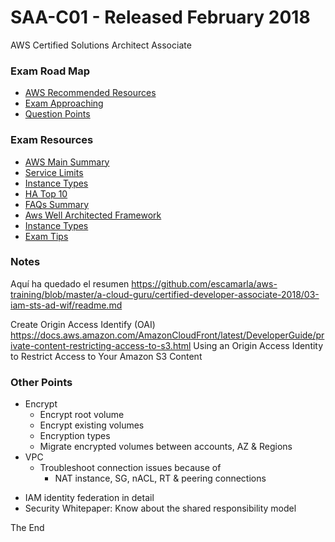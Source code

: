 <a id="top" />

# SAA-C01 - Released February 2018
AWS Certified Solutions Architect Associate

### Exam Road Map 
* [AWS Recommended Resources](#aws-recommended-resources.md)
* [Exam Approaching](#exam-approaching.md)
* [Question Points](question-points.md)

### Exam Resources
* [AWS Main Summary](https://github.com/escamarla/aws-training/blob/master/exam-preparation/docs-md/aws-main-summary.md)
* [Service Limits](https://github.com/escamarla/aws-training/blob/master/exam-preparation/docs-md/aws-limits.md)
* [Instance Types](https://github.com/escamarla/aws-training/blob/master/exam-preparation/docs-md/instance-types.md)
* [HA Top 10](https://github.com/escamarla/aws-training/blob/master/exam-preparation/cloud-academy-summary/28-of-31-2017-exam-primer/00-09-ha-top-ten.png)
* [FAQs Summary](https://github.com/escamarla/aws-training/blob/master/other-resources/docs-md/aws-faqs-summary.md)
* [Aws Well Architected Framework](https://github.com/escamarla/aws-training/blob/master/other-resources/docs-md/aws-well-architected-framework.md)
* [Instance Types](https://github.com/escamarla/aws-training/blob/master/other-resources/docs-md/instance-types.md)
* [Exam Tips](https://github.com/escamarla/aws-training/blob/master/other-resources/docs-md/exam-tips.md)


### Notes

Aquí ha quedado el resumen
https://github.com/escamarla/aws-training/blob/master/a-cloud-guru/certified-developer-associate-2018/03-iam-sts-ad-wif/readme.md

Create Origin Access Identify (OAI)
https://docs.aws.amazon.com/AmazonCloudFront/latest/DeveloperGuide/private-content-restricting-access-to-s3.html
Using an Origin Access Identity to Restrict Access to Your Amazon S3 Content


### Other Points
* Encrypt
  - Encrypt root volume
  - Encrypt existing volumes
  - Encryption types
  - Migrate encrypted volumes between accounts, AZ & Regions
* VPC
  - Troubleshoot connection issues because of
    * NAT instance, SG, nACL, RT & peering connections
- IAM
  identity federation in detail
- Security Whitepaper: Know about the shared responsibility model



The End
